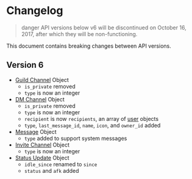 # Changelog

>danger
>API versions below v6 will be discontinued on October 16, 2017, after which they will be non-functioning.

This document contains breaking changes between API versions.

## Version 6

* [Guild Channel](#DOCS_channel/channel-objects) Object
  * `is_private` removed
  * `type` is now an integer
* [DM Channel](#DOCS_CHANNEL/dm-channel-structure) Object
  * `is_private` removed
  * `type` is now an integer
  * `recipient` is now `recipients`, an array of [user](#DOCS_USER/user-object) objects
  * `type`, `last_message_id`, `name`, `icon`, and `owner_id` added
* [Message](#DOCS_CHANNEL/message-object) Object
    * `type` added to support system messages
* [Invite Channel](#DOCS_INVITE/invite-channel-structure) Object
    * `type` is now an integer
* [Status Update](#DOCS_GATEWAY/gateway-status-update-structure) Object
    * `idle_since` renamed to `since`
    * `status` and `afk` added
